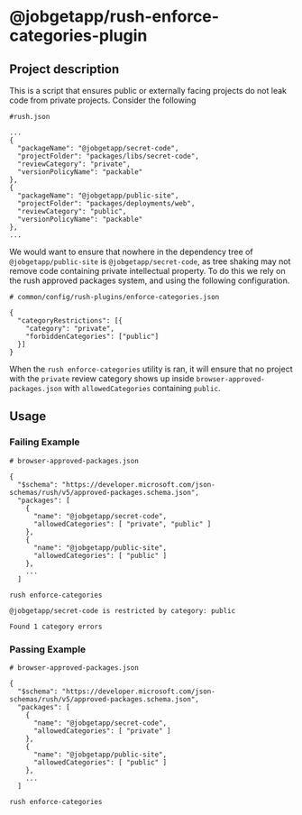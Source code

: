 # @jobgetapp/rush-enforce-categories-plugin

## Project description

This is a script that ensures public or externally facing projects do not leak code from private projects. Consider the following

```
#rush.json

...
{
  "packageName": "@jobgetapp/secret-code",
  "projectFolder": "packages/libs/secret-code",
  "reviewCategory": "private",
  "versionPolicyName": "packable"
},
{
  "packageName": "@jobgetapp/public-site",
  "projectFolder": "packages/deployments/web",
  "reviewCategory": "public",
  "versionPolicyName": "packable"
},
...
```

We would want to ensure that nowhere in the dependency tree of `@jobgetapp/public-site` is `@jobgetapp/secret-code`, as tree shaking may not remove code containing private intellectual property. To do this we rely on the rush approved packages system, and using the following configuration.

```
# common/config/rush-plugins/enforce-categories.json

{
  "categoryRestrictions": [{
    "category": "private",
    "forbiddenCategories": ["public"]
  }]
}
```

When the `rush enforce-categories` utility is ran, it will ensure that no project with the `private` review category shows up inside `browser-approved-packages.json` with `allowedCategories` containing `public`.

## Usage

### Failing Example

```
# browser-approved-packages.json

{
  "$schema": "https://developer.microsoft.com/json-schemas/rush/v5/approved-packages.schema.json",
  "packages": [
    {
      "name": "@jobgetapp/secret-code",
      "allowedCategories": [ "private", "public" ]
    },
    {
      "name": "@jobgetapp/public-site",
      "allowedCategories": [ "public" ]
    },
    ...
  ]
```

```
rush enforce-categories

@jobgetapp/secret-code is restricted by category: public

Found 1 category errors
```

### Passing Example

```
# browser-approved-packages.json

{
  "$schema": "https://developer.microsoft.com/json-schemas/rush/v5/approved-packages.schema.json",
  "packages": [
    {
      "name": "@jobgetapp/secret-code",
      "allowedCategories": [ "private" ]
    },
    {
      "name": "@jobgetapp/public-site",
      "allowedCategories": [ "public" ]
    },
    ...
  ]
```

```
rush enforce-categories
```